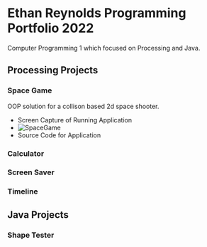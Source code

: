 # Ethan Reynolds Programming Portfolio 2022
Computer Programming 1 which focused on Processing and Java.

## Processing Projects

### Space Game
OOP solution for a collison based 2d space shooter.
* Screen Capture of Running Application
* ![SpaceGame]()
* Source Code for Application

### Calculator 

### Screen Saver

### Timeline

## Java Projects

### Shape Tester
